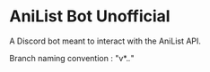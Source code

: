 # AniList Bot Unofficial
 A Discord bot meant to interact with the AniList API.

Branch naming convention : "v*.*.*"
